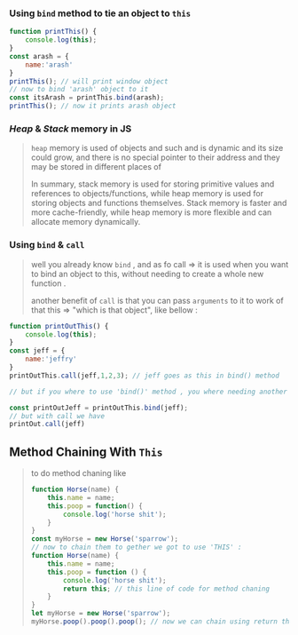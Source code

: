 ### Using `bind` method to tie an object to `this`

```javascript
function printThis() {
    console.log(this);
}
const arash = {
    name:'arash'
}
printThis(); // will print window object
// now to bind 'arash' object to it
const itsArash = printThis.bind(arash);
printThis(); // now it prints arash object
```

### *Heap* & *Stack* memory in JS

> `heap` memory is used of objects and such and is dynamic and its size could grow, and there is no special pointer to their address and they may be stored in different places of 
>
> In summary, stack memory is used for storing primitive values and references to objects/functions, while heap memory is used for storing objects and functions themselves. Stack memory is faster and more cache-friendly, while heap memory is more flexible and can allocate memory dynamically.

### Using `bind` & `call`

> well you already know `bind` , and as fo call => it is used when you want to bind an object to this, without needing to create a whole new function .
>
> another benefit of `call` is that you can pass `arguments` to it to work of that this => "which is that object", like bellow :

```javascript
function printOutThis() {
    console.log(this);
}
const jeff = {
    name:'jeffry'
}
printOutThis.call(jeff,1,2,3); // jeff goes as this in bind() method

// but if you where to use 'bind()' method , you where needing another function like bellow

const printOutJeff = printOutThis.bind(jeff);
// but with call we have
printOut.call(jeff)
```

## Method Chaining With `This`

> to do method chaning like
>
> ```javascript
> function Horse(name) {
>     this.name = name;
>     this.poop = function() {
>         console.log('horse shit');
>     }
> }
> const myHorse = new Horse('sparrow');
> // now to chain them to gether we got to use 'THIS' :
> function Horse(name) {
>     this.name = name;
>     this.poop = function () {
>         console.log('horse shit');
>         return this; // this line of code for method chaning
>     }
> }
> let myHorse = new Horse('sparrow');
> myHorse.poop().poop().poop(); // now we can chain using return this
> 
> ```
>
> 